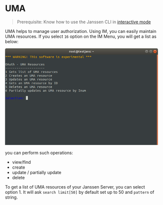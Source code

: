 # UMA

> Prerequisite: Know how to use the Janssen CLI in [interactive mode](im-index.md)

UMA helps to manage user authorization. Using IM, you can easily maintain UMA resources. If you select `16` option on the IM Menu, you will get a list as below:

![](../../../assets/image-im-uma-menu-03042021.png)

you can perform such operations:
- view/find
- create
- update / partially update
- delete

To get a list of UMA resources of your Janssen Server, you can select option 1.
It will ask `search limit[50]` by default set up to 50 and `pattern` of string.


